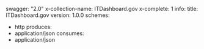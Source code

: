 swagger: "2.0"
x-collection-name: ITDashboard.gov
x-complete: 1
info:
  title: ITDashboard.gov
  version: 1.0.0
schemes:
- http
produces:
- application/json
consumes:
- application/json